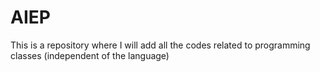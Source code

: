 # AIEP
This is a repository where I will add all the codes related to programming classes (independent of the language)
